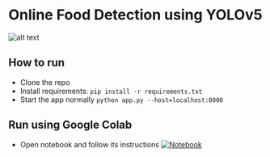 # Online Food Detection using YOLOv5

![alt text](./demo/pipline.png)

## How to run
- Clone the repo
- Install requirements: ```pip install -r requirements.txt```
- Start the app normally ```python app.py --host=localhost:8000```

## Run using Google Colab
- Open notebook and follow its instructions [![Notebook](https://colab.research.google.com/assets/colab-badge.svg)](https://colab.research.google.com/drive/1SFDqNEQA9hrVA6zFn7wb0il-wV2Unou8?usp=sharing)
